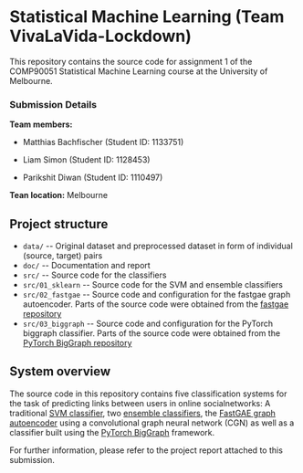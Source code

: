 # Statistical Machine Learning (Team VivaLaVida-Lockdown)
This repository contains the source code for assignment 1 of the COMP90051 Statistical Machine Learning course at the University of Melbourne.

### Submission Details

**Team members:**

- Matthias Bachfischer (Student ID: 1133751)

- Liam Simon (Student ID: 1128453)

- Parikshit Diwan (Student ID: 1110497)

**Tean location:** Melbourne


## Project structure

* `data/` -- Original dataset and preprocessed dataset in form of individual (source, target) pairs
* `doc/` -- Documentation and report 
* `src/` -- Source code for the classifiers
* `src/01_sklearn` -- Source code for the SVM and ensemble classifiers
* `src/02_fastgae` -- Source code and configuration for the fastgae graph autoencoder. Parts of the source code were obtained from the [fastgae repository](https://github.com/deezer/fastgae)  
* `src/03_biggraph` -- Source code and configuration for the PyTorch biggraph classifier. Parts of the source code were obtained from the [PyTorch BigGraph repository](https://github.com/facebookresearch/PyTorch-BigGraph)

## System overview

The source code in this repository contains five classification systems for the task of predicting links between users in online socialnetworks:  A traditional [SVM classifier](https://scikit-learn.org/stable/modules/generated/sklearn.svm.LinearSVC.html), two [ensemble classifiers](https://lightgbm.readthedocs.io/en/latest/), the [FastGAE graph autoencoder](https://github.com/deezer/fastgae) using a convolutional graph neural network (CGN) as well as a classifier built using the [PyTorch BigGraph](https://github.com/facebookresearch/PyTorch-BigGraph) framework.

For further information, please refer to the project report attached to this submission.
